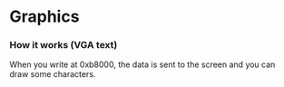 # Graphics
### How it works (VGA text)
When you write at 0xb8000, the data is sent to the screen and you can draw some characters. 
